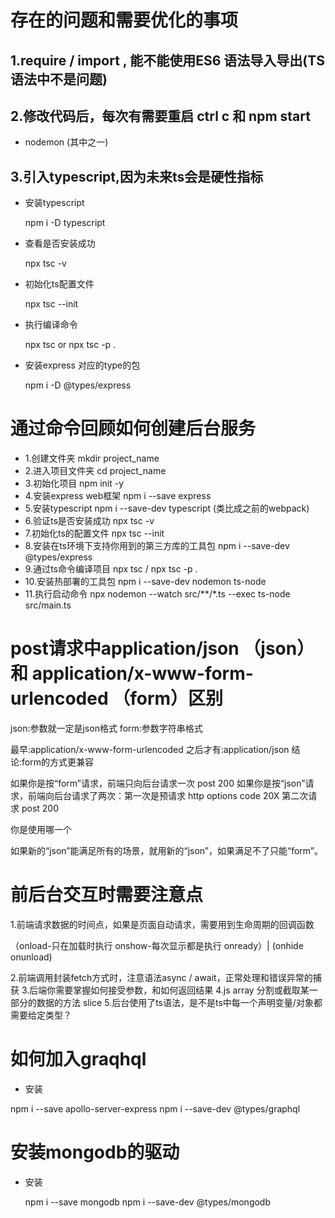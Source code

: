 # 存在的问题和需要优化的事项

 ## 1.require / import , 能不能使用ES6 语法导入导出(TS 语法中不是问题)

 ## 2.修改代码后，每次有需要重启 ctrl c 和 npm start

  - nodemon (其中之一)

 ## 3.引入typescript,因为未来ts会是硬性指标 

  - 安装typescript 

    npm i -D typescript

  - 查看是否安装成功

    npx tsc -v

  - 初始化ts配置文件

    npx tsc --init

  - 执行编译命令

    npx tsc or npx tsc -p .

  - 安装express 对应的type的包

    npm i -D @types/express

# 通过命令回顾如何创建后台服务

  - 1.创建文件夹             mkdir project_name
  - 2.进入项目文件夹          cd project_name
  - 3.初始化项目             npm init -y
  - 4.安装express web框架    npm i --save express
  - 5.安装typescript        npm i --save-dev typescript (类比成之前的webpack) 
  - 6.验证ts是否安装成功      npx tsc -v 
  - 7.初始化ts的配置文件      npx tsc --init
  - 8.安装在ts环境下支持你用到的第三方库的工具包  npm i --save-dev @types/express
  - 9.通过ts命令编译项目      npx tsc / npx tsc -p .
  - 10.安装热部署的工具包      npm i --save-dev nodemon ts-node
  - 11.执行启动命令       npx nodemon --watch src/**/*.ts --exec ts-node src/main.ts


# post请求中application/json （json）和 application/x-www-form-urlencoded （form）区别

  json:参数就一定是json格式
  form:参数字符串格式

  最早:application/x-www-form-urlencoded
  之后才有:application/json 
  结论:form的方式更兼容

  如果你是按“form”请求，前端只向后台请求一次 post 200
  如果你是按“json”请求，前端向后台请求了两次：第一次是预请求 http options  code 20X
                                        第二次请求    post 200

  你是使用哪一个

  如果新的“json”能满足所有的场景，就用新的“json”，如果满足不了只能“form”。

# 前后台交互时需要注意点

1.前端请求数据的时间点，如果是页面自动请求，需要用到生命周期的回调函数

（onload-只在加载时执行 onshow-每次显示都是执行 onready）| (onhide onunload)

2.前端调用封装fetch方式时，注意语法async / await，正常处理和错误异常的捕获
3.后端你需要掌握如何接受参数，和如何返回结果
4.js array 分割或截取某一部分的数据的方法 slice
5.后台使用了ts语法，是不是ts中每一个声明变量/对象都需要给定类型？

# 如何加入graqhql

 - 安装

  npm i --save apollo-server-express
  npm i --save-dev @types/graphql

# 安装mongodb的驱动

  - 安装

    npm i --save mongodb
    npm i --save-dev @types/mongodb



